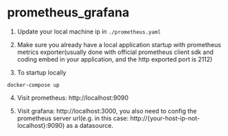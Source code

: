 # prometheus_grafana

1. Update your local machine ip in `./prometheus.yaml`
2. Make sure you already have a local application startup with prometheus metrics exporter(usually done with official
   prometheus client sdk and coding embed in your application, and the http exported port is 2112)

3. To startup locally

```
docker-compose up
```

4. Visit prometheus: http://localhost:9090

5. Visit grafana: http://localhost:3000, you also need to config the prometheus server url(e.g. in this
   case: http://{your-host-ip-not-localhost}:9090) as a datasource.
